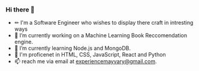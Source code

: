 ### Hi there 👋

- ✏ I'm a Software Engineer who wishes to display there craft in intresting ways 
- 🔭 I’m currently working on a Machine Learning Book Reccomendation engine. 
- 🌱 I’m currently learning Node.js and MongoDB.
- 🎈 I'm proficenet in HTML, CSS, JavaScript, React and Python 
- 📫 reach me via email at experiencemayvary@gmail.com.
<!--
**ExpMayVary/ExpMayVary** is a ✨ _special_ ✨ repository because its `README.md` (this file) appears on your GitHub profile.

Here are some ideas to get you started:

-->
